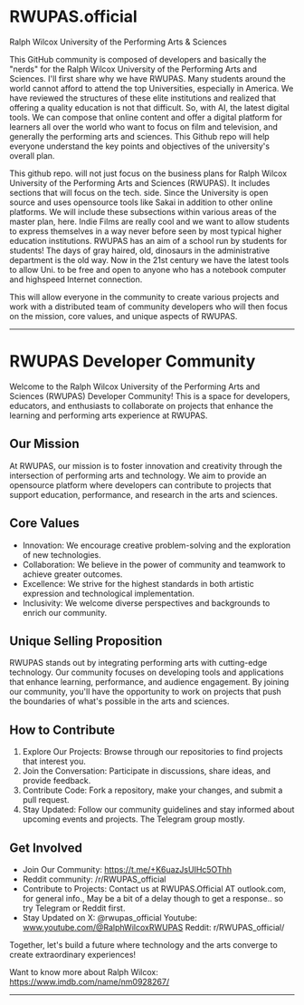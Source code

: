 # RWUPAS.official
Ralph Wilcox University of the Performing Arts & Sciences

This GitHub community is composed of developers and basically the "nerds" for the Ralph Wilcox University of the Performing Arts and Sciences. I'll first share why we have RWUPAS. Many students around the world cannot afford to attend the top Universities, especially in America. We have reviewed the structures of these elite institutions and realized that offering a quality education is not that difficult. So, with AI, the latest digital tools. We can compose that online content and offer a digital platform for learners all over the world who want to focus on film and television, and generally the performing arts and sciences. This Github repo will help everyone understand the key points and objectives of the university's overall plan. 

This github repo. will not just focus on the business plans for Ralph Wilcox University of the Performing Arts and Sciences (RWUPAS). It includes sections that will focus on the tech. side. Since the University is open source and uses opensource tools like Sakai in addition to other online platforms. We will include these subsections within various areas of the master plan, here. Indie Films are really cool and we want to allow students to express themselves in a way never before seen by most typical higher education institutions. RWUPAS has an aim of a school run by students for students! The days of gray haired, old, dinosaurs in the administrative department is the old way. Now in the 21st century we have the latest tools to allow Uni. to be free and open to anyone who has a notebook computer and highspeed Internet connection.

This will allow everyone in the community to create various projects and work with a distributed team of community developers who will then focus on the mission, core values, and unique aspects of RWUPAS. 

---

# RWUPAS Developer Community
Welcome to the Ralph Wilcox University of the Performing Arts and Sciences (RWUPAS) Developer Community! This is a space for developers, educators, and enthusiasts to collaborate on projects that enhance the learning and performing arts experience at RWUPAS.

## Our Mission
At RWUPAS, our mission is to foster innovation and creativity through the intersection of performing arts and technology. We aim to provide an opensource platform where developers can contribute to projects that support education, performance, and research in the arts and sciences.

## Core Values
- Innovation: We encourage creative problem-solving and the exploration of new technologies.
- Collaboration: We believe in the power of community and teamwork to achieve greater outcomes.
- Excellence: We strive for the highest standards in both artistic expression and technological implementation.
- Inclusivity: We welcome diverse perspectives and backgrounds to enrich our community.

## Unique Selling Proposition
RWUPAS stands out by integrating performing arts with cutting-edge technology. Our community focuses on developing tools and applications that enhance learning, performance, and audience engagement. By joining our community, you'll have the opportunity to work on projects that push the boundaries of what's possible in the arts and sciences.

## How to Contribute
1. Explore Our Projects: Browse through our repositories to find projects that interest you.
2. Join the Conversation: Participate in discussions, share ideas, and provide feedback.
3. Contribute Code: Fork a repository, make your changes, and submit a pull request.
4. Stay Updated: Follow our community guidelines and stay informed about upcoming events and projects. The Telegram group mostly.

## Get Involved
- Join Our Community: https://t.me/+K6uazJsUIHc5OThh
- Reddit community: /r/RWUPAS_official
- Contribute to Projects: Contact us at RWUPAS.Official AT outlook.com, for general info., May be a bit of a delay though to get a response.. so try Telegram or Reddit first.
- Stay Updated on X: @rwupas_official
  Youtube: www.youtube.com/@RalphWilcoxRWUPAS
  Reddit: r/RWUPAS_official/

Together, let's build a future where technology and the arts converge to create extraordinary experiences!



Want to know more about Ralph Wilcox:
https://www.imdb.com/name/nm0928267/

---
